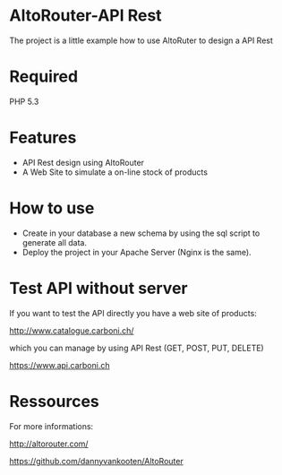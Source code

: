 # AltoRouter-API Rest

The project is a little example how to use AltoRuter to design a API Rest

# Required

PHP 5.3

# Features

- API Rest design using AltoRouter
- A Web Site to simulate a on-line stock of products

# How to use

- Create in your database a new schema by using the sql script to generate all data.
- Deploy the project in your Apache Server (Nginx is the same).

# Test API without server

If you want to test the API directly you have a web site of products:

http://www.catalogue.carboni.ch/

which you can manage by using API Rest (GET, POST, PUT, DELETE)

https://www.api.carboni.ch

# Ressources

For more informations:

http://altorouter.com/

https://github.com/dannyvankooten/AltoRouter
